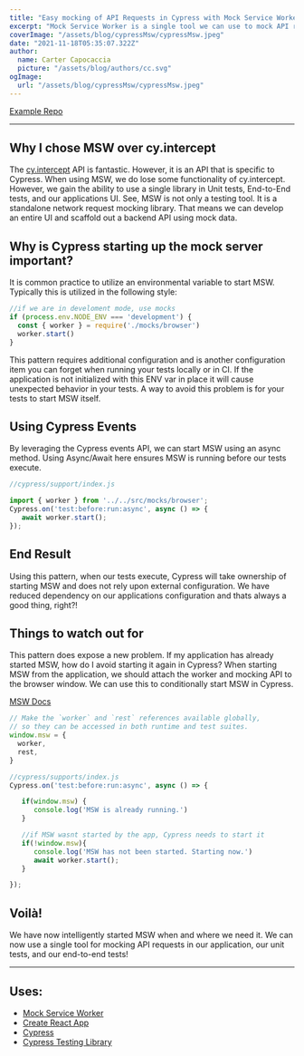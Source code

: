 ```yaml
---
title: "Easy mocking of API Requests in Cypress with Mock Service Worker."
excerpt: "Mock Service Worker is a single tool we can use to mock API requests in unit tests, end-to-end tests, and our application. In this example, Cypress starts the worker on its own."
coverImage: "/assets/blog/cypressMsw/cypressMsw.jpeg"
date: "2021-11-18T05:35:07.322Z"
author:
  name: Carter Capocaccia
  picture: "/assets/blog/authors/cc.svg"
ogImage:
  url: "/assets/blog/cypressMsw/cypressMsw.jpeg"
---
```


[Example Repo](https://github.com/Capocaccia/cypressMswExample)
___

## Why I chose MSW over cy.intercept

The [cy.intercept](https://docs.cypress.io/api/commands/intercept) API is fantastic.  However, it is an API that is specific to Cypress. When using MSW, we do lose some functionality of cy.intercept. However, we gain the ability to use a single library in Unit tests, End-to-End tests, and our applications UI. See, MSW is not only a testing tool. It is a standalone network request mocking library. That means we can develop an entire UI and scaffold out a backend API using mock data.

## Why is Cypress starting up the mock server important?

It is common practice to utilize an environmental variable to start MSW. Typically this is utilized in the following style:
```javascript
//if we are in develoment mode, use mocks
if (process.env.NODE_ENV === 'development') {
  const { worker } = require('./mocks/browser')
  worker.start()
}
```

This pattern requires additional configuration and is another configuration item you can forget when running your tests locally or in CI. If the application is not initialized with this ENV var in place it will cause unexpected behavior in your tests. A way to avoid this problem is for your tests to start MSW itself.

## Using Cypress Events

By leveraging the Cypress events API, we can start MSW using an async method. Using Async/Await here ensures MSW is running before our tests execute.

```javascript
//cypress/support/index.js

import { worker } from '../../src/mocks/browser';
Cypress.on('test:before:run:async', async () => {
   await worker.start();
});
```

## End Result

Using this pattern, when our tests execute, Cypress will take ownership of starting MSW and does not rely upon external configuration. We have reduced dependency on our applications configuration and thats always a good thing, right?!

## Things to watch out for

This pattern does expose a new problem. If my application has already started MSW, how do I avoid starting it again in Cypress? When starting MSW from the application, we should attach the worker and mocking API to the browser window. We can use this to conditionally start MSW in Cypress.

[MSW Docs](https://mswjs.io/docs/api/setup-worker/use#examples)


```javascript
// Make the `worker` and `rest` references available globally,
// so they can be accessed in both runtime and test suites.
window.msw = {
  worker,
  rest,
}
```
 
```javascript
//cypress/supports/index.js
Cypress.on('test:before:run:async', async () => {

   if(window.msw) {
      console.log('MSW is already running.')
   }

   //if MSW wasnt started by the app, Cypress needs to start it
   if(!window.msw){ 
      console.log('MSW has not been started. Starting now.')
      await worker.start();
   }

});
```

## Voilà!

We have now intelligently started MSW when and where we need it.  We can now use a single tool for mocking API requests in our application, our unit tests, and our end-to-end tests!

___

## Uses:
- [Mock Service Worker](https://mswjs.io/)
- [Create React App](https://reactjs.org/docs/create-a-new-react-app.html)
- [Cypress](https://www.cypress.io/)
- [Cypress Testing Library](https://testing-library.com/docs/cypress-testing-library/intro/)